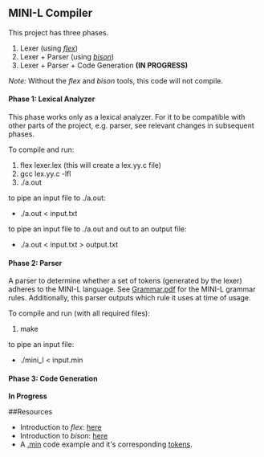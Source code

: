 ## MINI-L Compiler
This project has three phases.

1. Lexer (using [*flex*](https://github.com/westes/flex))
2. Lexer + Parser (using [*bison*](http://www.gnu.org/software/bison/manual/))
3. Lexer + Parser + Code Generation **(IN PROGRESS)**

*Note:* Without the *flex* and *bison* tools, this code will not compile.

#### Phase 1: Lexical Analyzer
This phase works only as a lexical analyzer. For it to be compatible with other parts of the project, e.g. parser, see relevant changes in subsequent phases. 

To compile and run:

1. flex lexer.lex (this will create a lex.yy.c file)
2. gcc lex.yy.c -lfl
3. ./a.out

to pipe an input file to ./a.out:

* ./a.out < input.txt

to pipe an input file to ./a.out and out to an output file:

* ./a.out < input.txt > output.txt


#### Phase 2: Parser
A parser to determine whether a set of tokens (generated by the lexer) adheres to the MINI-L language. See [Grammar.pdf](https://github.com/eric-m-chan/MINI-L-Compiler/blob/master/phase-2/Mini_L_Grammar.pdf) for the MINI-L grammar rules. Additionally, this parser outputs which rule it uses at time of usage.

To compile and run (with all required files):

1. make

to pipe an input file:

* ./mini_l < input.min

#### Phase 3: Code Generation

**In Progress**


##Resources
* Introduction to *flex*: [here](http://alumni.cs.ucr.edu/~lgao/teaching/flex.html)
* Introduction to *bison*: [here](http://alumni.cs.ucr.edu/~lgao/teaching/bison.html)
* A [.min](https://www.cs.ucr.edu/~cxu009/teaching/CS152-winter20/webpages1/fibonacci.min) code example and it's corresponding [tokens](https://www.cs.ucr.edu/~cxu009/teaching/CS152-winter20/webpages1/fibonacci.tokens).
